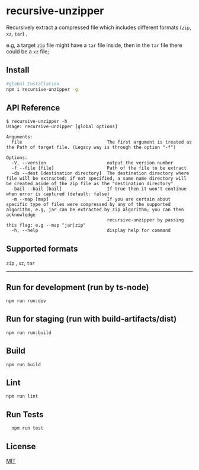 # recursive-unzipper

Recursively extract a compressed file which includes different formats (`zip`, `xz`, `tar`) .

e.g, a target `zip` file might have a `tar` file inside, then in the `tar` file there could be a `xz` file;

## Install
 
```bash
#global Installation
npm i recursive-unzipper -g
```
    
## API Reference

```
$ recursive-unzipper -h
Usage: recursive-unzipper [global options]

Arguments:
  file                                The first argument is treated as the Path of target file. (Legacy way is through the option "-f")

Options:
  -V, --version                       output the version number
  -f --file [file]                    Path of the file to be extract
  -ds --dest [destination directory]  The destination directory where file will be extracted; if not specified, a same name directory will be created aside of the zip file as the "destination directory"
  -bail --bail [bail]                 If true then it won't continue when error is captured (default: false)
  -m --map [map]                      If you are certain about specific type of files were compressed by any of the supported algorithm, e.g, jar can be extracted by zip algorithm; you can then acknowledge
                                      recursive-unzipper by passing this flag: e.g --map "jar|zip"
  -h, --help                          display help for command
```

## Supported formats

`zip` , `xz`, `tar`

--- 

## Run for development (run by ts-node)
`npm run run:dev`

## Run for staging (run with build-artifacts/dist)
`npm run run:build`

## Build
` npm run build `

## Lint
`npm run lint`

## Run Tests

```bash
  npm run test
```

## License

[MIT](https://choosealicense.com/licenses/mit/)

